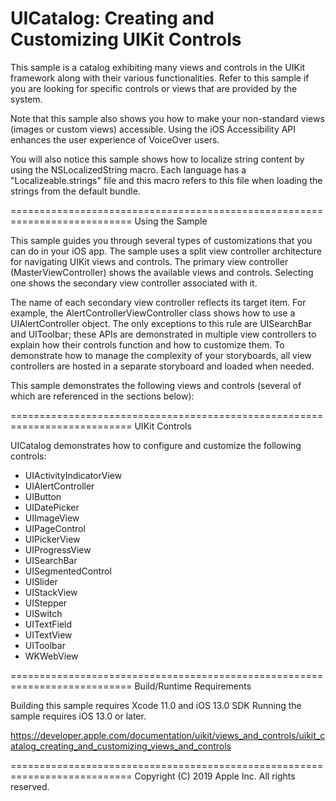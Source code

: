 UICatalog: Creating and Customizing UIKit Controls
===========================================================================

This sample is a catalog exhibiting many views and controls in the UIKit framework along with their various functionalities. Refer to this sample if you are looking for specific controls or views that are provided by the system.

Note that this sample also shows you how to make your non-standard views (images or custom views) accessible. Using the iOS Accessibility API enhances the user experience of VoiceOver users.

You will also notice this sample shows how to localize string content by using the NSLocalizedString macro. Each language has a "Localizeable.strings" file and this macro refers to this file when loading the strings from the default bundle.

===========================================================================
Using the Sample

This sample guides you through several types of customizations that you can do in your iOS app.  The sample uses a split view controller architecture for navigating UIKit views and controls. The primary view controller (MasterViewController) shows the available views and controls. Selecting one shows the secondary view controller associated with it.

The name of each secondary view controller reflects its target item. For example, the AlertControllerViewController class shows how to use a UIAlertController object. The only exceptions to this rule are UISearchBar and UIToolbar; these APIs are demonstrated in multiple view controllers to explain how their controls function and how to customize them. To demonstrate how to manage the complexity of your storyboards, all view controllers are hosted in a separate storyboard and loaded when needed.

This sample demonstrates the following views and controls (several of which are referenced in the sections below):

===========================================================================
UIKit Controls

UICatalog demonstrates how to configure and customize the following controls:

+ UIActivityIndicatorView
+ UIAlertController
+ UIButton
+ UIDatePicker
+ UIImageView
+ UIPageControl
+ UIPickerView
+ UIProgressView
+ UISearchBar
+ UISegmentedControl
+ UISlider
+ UIStackView
+ UIStepper
+ UISwitch
+ UITextField
+ UITextView
+ UIToolbar
+ WKWebView

===========================================================================
Build/Runtime Requirements

Building this sample requires Xcode 11.0 and iOS 13.0 SDK
Running the sample requires iOS 13.0 or later.

https://developer.apple.com/documentation/uikit/views_and_controls/uikit_catalog_creating_and_customizing_views_and_controls

===========================================================================
Copyright (C) 2019 Apple Inc. All rights reserved.
